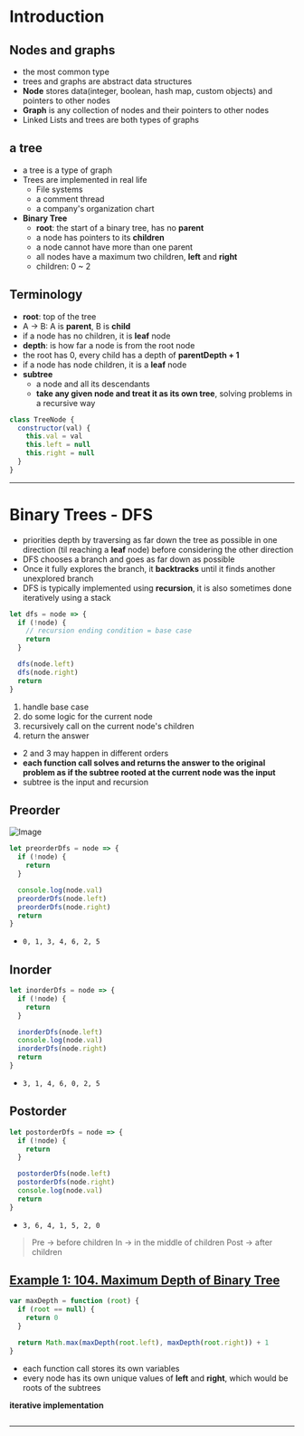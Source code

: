 # Introduction

## Nodes and graphs

- the most common type
- trees and graphs are abstract data structures
- **Node** stores data(integer, boolean, hash map, custom objects) and pointers to other nodes
- **Graph** is any collection of nodes and their pointers to other nodes
- Linked Lists and trees are both types of graphs

## a tree

- a tree is a type of graph
- Trees are implemented in real life
  - File systems
  - a comment thread
  - a company's organization chart
- **Binary Tree**
  - **root**: the start of a binary tree, has no **parent**
  - a node has pointers to its **children**
  - a node cannot have more than one parent
  - all nodes have a maximum two children, **left** and **right**
  - children: 0 ~ 2

## Terminology

- **root**: top of the tree
- A -> B: A is **parent**, B is **child**
- if a node has no children, it is **leaf** node
- **depth**: is how far a node is from the root node
- the root has 0, every child has a depth of **parentDepth + 1**
- if a node has node children, it is a **leaf** node
- **subtree**
  - a node and all its descendants
  - **take any given node and treat it as its own tree**, solving problems in a recursive way

```js
class TreeNode {
  constructor(val) {
    this.val = val
    this.left = null
    this.right = null
  }
}
```

---

# Binary Trees - DFS

- priorities depth by traversing as far down the tree as possible in one direction (til reaching a **leaf** node) before considering the other direction
- DFS chooses a branch and goes as far down as possible
- Once it fully explores the branch, it **backtracks** until it finds another unexplored branch
- DFS is typically implemented using **recursion**, it is also sometimes done iteratively using a stack

```js
let dfs = node => {
  if (!node) {
    // recursion ending condition = base case
    return
  }

  dfs(node.left)
  dfs(node.right)
  return
}
```

1. handle base case
2. do some logic for the current node
3. recursively call on the current node's children
4. return the answer

- 2 and 3 may happen in different orders
- **each function call solves and returns the answer to the original problem as if the subtree rooted at the current node was the input**
- subtree is the input and recursion

## Preorder

![Image](https://leetcode.com/explore/featured/card/leetcodes-interview-crash-course-data-structures-and-algorithms/707/traversals-trees-graphs/Figures/DSA/Chapter_5/25_1.png)

```js
let preorderDfs = node => {
  if (!node) {
    return
  }

  console.log(node.val)
  preorderDfs(node.left)
  preorderDfs(node.right)
  return
}
```

- `0, 1, 3, 4, 6, 2, 5`

## Inorder

```js
let inorderDfs = node => {
  if (!node) {
    return
  }

  inorderDfs(node.left)
  console.log(node.val)
  inorderDfs(node.right)
  return
}
```

- `3, 1, 4, 6, 0, 2, 5`

## Postorder

```js
let postorderDfs = node => {
  if (!node) {
    return
  }

  postorderDfs(node.left)
  postorderDfs(node.right)
  console.log(node.val)
  return
}
```

- `3, 6, 4, 1, 5, 2, 0`

> Pre -> before children
> In -> in the middle of children
> Post -> after children

## [Example 1: 104. Maximum Depth of Binary Tree](https://leetcode.com/problems/maximum-depth-of-binary-tree/)

```js
var maxDepth = function (root) {
  if (root == null) {
    return 0
  }

  return Math.max(maxDepth(root.left), maxDepth(root.right)) + 1
}
```

- each function call stores its own variables
- every node has its own unique values of **left** and **right**, which would be roots of the subtrees

**iterative implementation**

```js

```

---
